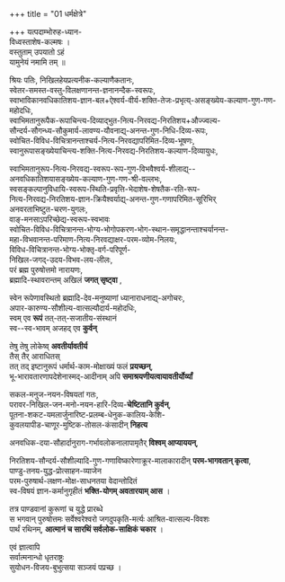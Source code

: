 +++
title = "01 धर्मक्षेत्रे"

+++
यत्पदाम्भोरुह-ध्यान-  
विध्वस्ताशेष-कल्मषः ।  
वस्तुताम् उपयातो ऽहं  
यामुनेयं नमामि तम् ॥

श्रियः पतिः, निखिलहेयप्रत्यनीक-कल्याणैकतानः,  
स्वेतर-समस्त-वस्तु-विलक्षणानन्त-ज्ञनानन्दैक-स्वरूपः,  
स्वाभाविकानवधिकातिशय-ज्ञान-बल+ऐश्वर्य-वीर्य-शक्ति-तेजः-प्रभृत्य्-असङ्ख्येय-कल्याण-गुण-गण-महोदधिः,  
स्वाभिमतानुरूपैक-रूपाचिन्त्य-दिव्याद्भुत-नित्य-निरवद्य-निरतिशय+औज्ज्वल्य-  
सौन्दर्य-सौगन्ध्य-सौकुमार्य-लावण्य-यौवनाद्य्-अनन्त-गुण-निधि-दिव्य-रूपः,  
स्वोचित-विविध-विचित्रानन्ताश्चर्य-नित्य-निरवद्यापरिमित-दिव्य-भूषणः,  
स्वानुरूपासङ्ख्येयाचिन्त्य-शक्ति-नित्य-निरवद्य-निरतिशय-कल्याण-दिव्यायुधः,  

स्वाभिमतानुरूप-नित्य-निरवद्य-स्वरूप-रूप-गुण-विभवैश्वर्य-शीलाद्य्--  
अनवधिकातिशयासङ्ख्येय-कल्याण-गुण-गण-श्री-वल्लभः,  
स्वसङ्कल्पानुविधायि-स्वरूप-स्थिति-प्रवृत्ति-भेदाशेष-शेषतैक-रति-रूप-  
नित्य-निरवद्य-निरतिशय-ज्ञान-क्रियैश्वर्याद्य्-अनन्त-गुण-गणापरिमित-सूरिभिर्   
अनवरताभिष्टुत-चरण-युगलः,  
वाङ्-मनसाऽपरिच्छेद्य-स्वरूप-स्वभावः  
स्वोचित-विविध-विचित्रानन्त-भोग्य-भोगोपकरण-भोग-स्थान-समृद्धानन्ताश्चर्यानन्त-  
महा-विभवानन्त-परिमाण-नित्य-निरवद्याक्षर-परम-व्योम-निलयः,   
विविध-विचित्रानन्त-भोग्य-भोक्तृ-वर्ग-परिपूर्ण-  
निखिल-जगद्-उदय-विभव-लय-लीलः,  
परं ब्रह्म पुरुषोत्तमो नारायणः,  
ब्रह्मादि-स्थावरान्तम् अखिलं **जगत् सृष्ट्वा** ,  

स्वेन रूपेणावस्थितो ब्रह्मादि-देव-मनुष्याणां ध्यानाराधनाद्य्-अगोचरः,  
अपार-कारुण्य-सौशील्य-वात्सल्यौदार्य-महोदधिः,  
स्वम् एव **रूपं** तत्-तत्-सजातीय-संस्थानं  
स्व--स्व-भावम् अजहद् एव **कुर्वन्** 

तेषु तेषु लोकेष्व् **अवतीर्यावतीर्य**  
तैस् तैर् आराधितस्  
तत् तद् इष्टानुरूपं धर्मार्थ-काम-मोक्षाख्यं फलं **प्रयच्छन्**,  
भू-भारावतारणापदेशेनास्मद्-आदीनाम् अपि **समाश्रयणीयत्वायावतीर्योर्व्यां** 

सकल-मनुज-नयन-विषयतां गतः,  
परावर-निखिल-जन-मनो-नयन-हारि-दिव्य-**चेष्टितानि कुर्वन्**,  
पूतना-शकट-यमलार्जुनारिष्ट-प्रलम्ब-धेनुक-कालिय-केशि-  
कुवलयापीड-चाणूर-मुष्टिक-तोसल-कंसादीन् **निहत्य**  

अनवधिक-दया-सौहार्दानुराग-गर्भावलोकनालापामृतैर् **विश्वम् आप्याययन्**, 

निरतिशय-सौन्दर्य-सौशील्यादि-गुण-गणाविष्कारेणाक्रूर-मालाकारादीन् **परम-भागवतान् कृत्वा**,  
पाण्डु-तनय-युद्ध-प्रोत्साहन-व्याजेन  
परम-पुरुषार्थ-लक्षण-मोक्ष-साधनतया वेदान्तोदितं  
स्व-विषयं ज्ञान-कर्मानुगृहीतं **भक्ति-योगम् अवतारयाम् आस** । 

तत्र पाण्डवानां कुरूणां च युद्धे प्रारब्धे  
स भगवान् पुरुषोत्तमः सर्वेश्वरेश्वरो जगदुपकृति-मर्त्यः आश्रित-वात्सल्य-विवशः  
पार्थं रथिनम्, **आत्मानं च सारथिं सर्वलोक-साक्षिकं चकार** ।   

एवं ज्ञात्वापि  
सर्वात्मनान्धो धृतराष्ट्रः  
सुयोधन-विजय-बुभुत्सया सञ्जयं पप्रच्छ ।   
